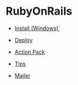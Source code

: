 # RubyOnRails

- [Install (Windows)`](/rails/install/)

- [Deploy](/rails/deploy/)

- [Action Pack](/rails/actionpack/)

- [Tips](/rails/tip/)

- [Mailer](/rails/mailer/)

<ClientOnly>

</ClientOnly>
